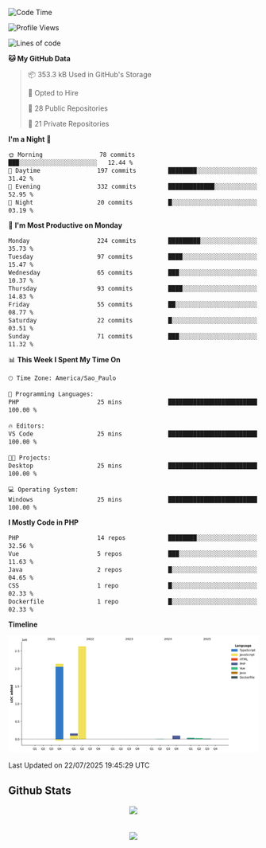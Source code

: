  
<!--START_SECTION:waka-->
![Code Time](http://img.shields.io/badge/Code%20Time-1%2C897%20hrs%2025%20mins-blue)

![Profile Views](http://img.shields.io/badge/Profile%20Views-0-blue)

![Lines of code](https://img.shields.io/badge/From%20Hello%20World%20I%27ve%20Written-5.1%20million%20lines%20of%20code-blue)

**🐱 My GitHub Data** 

> 📦 353.3 kB Used in GitHub's Storage 
 > 
> 💼 Opted to Hire
 > 
> 📜 28 Public Repositories 
 > 
> 🔑 21 Private Repositories 
 > 
**I'm a Night 🦉** 

```text
🌞 Morning                78 commits          ███░░░░░░░░░░░░░░░░░░░░░░   12.44 % 
🌆 Daytime                197 commits         ████████░░░░░░░░░░░░░░░░░   31.42 % 
🌃 Evening                332 commits         █████████████░░░░░░░░░░░░   52.95 % 
🌙 Night                  20 commits          █░░░░░░░░░░░░░░░░░░░░░░░░   03.19 % 
```
📅 **I'm Most Productive on Monday** 

```text
Monday                   224 commits         █████████░░░░░░░░░░░░░░░░   35.73 % 
Tuesday                  97 commits          ████░░░░░░░░░░░░░░░░░░░░░   15.47 % 
Wednesday                65 commits          ███░░░░░░░░░░░░░░░░░░░░░░   10.37 % 
Thursday                 93 commits          ████░░░░░░░░░░░░░░░░░░░░░   14.83 % 
Friday                   55 commits          ██░░░░░░░░░░░░░░░░░░░░░░░   08.77 % 
Saturday                 22 commits          █░░░░░░░░░░░░░░░░░░░░░░░░   03.51 % 
Sunday                   71 commits          ███░░░░░░░░░░░░░░░░░░░░░░   11.32 % 
```


📊 **This Week I Spent My Time On** 

```text
🕑︎ Time Zone: America/Sao_Paulo

💬 Programming Languages: 
PHP                      25 mins             █████████████████████████   100.00 % 

🔥 Editors: 
VS Code                  25 mins             █████████████████████████   100.00 % 

🐱‍💻 Projects: 
Desktop                  25 mins             █████████████████████████   100.00 % 

💻 Operating System: 
Windows                  25 mins             █████████████████████████   100.00 % 
```

**I Mostly Code in PHP** 

```text
PHP                      14 repos            ████████░░░░░░░░░░░░░░░░░   32.56 % 
Vue                      5 repos             ███░░░░░░░░░░░░░░░░░░░░░░   11.63 % 
Java                     2 repos             █░░░░░░░░░░░░░░░░░░░░░░░░   04.65 % 
CSS                      1 repo              █░░░░░░░░░░░░░░░░░░░░░░░░   02.33 % 
Dockerfile               1 repo              █░░░░░░░░░░░░░░░░░░░░░░░░   02.33 % 
```



**Timeline**

![Lines of Code chart](https://raw.githubusercontent.com/MaueDev/MaueDev/main/assets/bar_graph.png)


 Last Updated on 22/07/2025 19:45:29 UTC
<!--END_SECTION:waka-->

## Github Stats  
<div align="center"><img src="https://github-readme-stats.vercel.app/api/top-langs/?username=MaueDev&hide_border=true&layout=compact" align="center" /></div>  

<br/>  

<br/>  

<div align="center">
<img src="https://komarev.com/ghpvc/?username=MaueDev&&style=flat-square" align="center" />
</div>  
  
